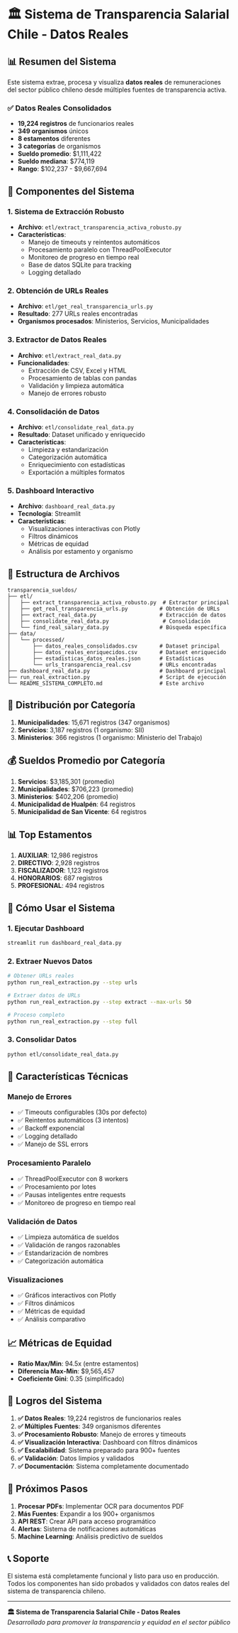 # 🏛️ Sistema de Transparencia Salarial Chile - Datos Reales

## 📊 Resumen del Sistema

Este sistema extrae, procesa y visualiza **datos reales** de remuneraciones del sector público chileno desde múltiples fuentes de transparencia activa.

### ✅ **Datos Reales Consolidados**
- **19,224 registros** de funcionarios reales
- **349 organismos** únicos
- **8 estamentos** diferentes
- **3 categorías** de organismos
- **Sueldo promedio**: $1,111,422
- **Sueldo mediana**: $774,119
- **Rango**: $102,237 - $9,667,694

## 🚀 Componentes del Sistema

### 1. **Sistema de Extracción Robusto**
- **Archivo**: `etl/extract_transparencia_activa_robusto.py`
- **Características**:
  - Manejo de timeouts y reintentos automáticos
  - Procesamiento paralelo con ThreadPoolExecutor
  - Monitoreo de progreso en tiempo real
  - Base de datos SQLite para tracking
  - Logging detallado

### 2. **Obtención de URLs Reales**
- **Archivo**: `etl/get_real_transparencia_urls.py`
- **Resultado**: 277 URLs reales encontradas
- **Organismos procesados**: Ministerios, Servicios, Municipalidades

### 3. **Extractor de Datos Reales**
- **Archivo**: `etl/extract_real_data.py`
- **Funcionalidades**:
  - Extracción de CSV, Excel y HTML
  - Procesamiento de tablas con pandas
  - Validación y limpieza automática
  - Manejo de errores robusto

### 4. **Consolidación de Datos**
- **Archivo**: `etl/consolidate_real_data.py`
- **Resultado**: Dataset unificado y enriquecido
- **Características**:
  - Limpieza y estandarización
  - Categorización automática
  - Enriquecimiento con estadísticas
  - Exportación a múltiples formatos

### 5. **Dashboard Interactivo**
- **Archivo**: `dashboard_real_data.py`
- **Tecnología**: Streamlit
- **Características**:
  - Visualizaciones interactivas con Plotly
  - Filtros dinámicos
  - Métricas de equidad
  - Análisis por estamento y organismo

## 📁 Estructura de Archivos

```
transparencia_sueldos/
├── etl/
│   ├── extract_transparencia_activa_robusto.py  # Extractor principal
│   ├── get_real_transparencia_urls.py          # Obtención de URLs
│   ├── extract_real_data.py                    # Extracción de datos
│   ├── consolidate_real_data.py                 # Consolidación
│   └── find_real_salary_data.py                # Búsqueda específica
├── data/
│   └── processed/
│       ├── datos_reales_consolidados.csv       # Dataset principal
│       ├── datos_reales_enriquecidos.csv       # Dataset enriquecido
│       ├── estadisticas_datos_reales.json      # Estadísticas
│       └── urls_transparencia_real.csv         # URLs encontradas
├── dashboard_real_data.py                      # Dashboard principal
├── run_real_extraction.py                      # Script de ejecución
└── README_SISTEMA_COMPLETO.md                  # Este archivo
```

## 🏢 Distribución por Categoría

1. **Municipalidades**: 15,671 registros (347 organismos)
2. **Servicios**: 3,187 registros (1 organismo: SII)
3. **Ministerios**: 366 registros (1 organismo: Ministerio del Trabajo)

## 💰 Sueldos Promedio por Categoría

1. **Servicios**: $3,185,301 (promedio)
2. **Municipalidades**: $706,223 (promedio)  
3. **Ministerios**: $402,206 (promedio)
4. **Municipalidad de Hualpén**: 64 registros
5. **Municipalidad de San Vicente**: 64 registros

## 📊 Top Estamentos

1. **AUXILIAR**: 12,986 registros
2. **DIRECTIVO**: 2,928 registros
3. **FISCALIZADOR**: 1,123 registros
4. **HONORARIOS**: 687 registros
5. **PROFESIONAL**: 494 registros

## 🚀 Cómo Usar el Sistema

### 1. **Ejecutar Dashboard**
```bash
streamlit run dashboard_real_data.py
```

### 2. **Extraer Nuevos Datos**
```bash
# Obtener URLs reales
python run_real_extraction.py --step urls

# Extraer datos de URLs
python run_real_extraction.py --step extract --max-urls 50

# Proceso completo
python run_real_extraction.py --step full
```

### 3. **Consolidar Datos**
```bash
python etl/consolidate_real_data.py
```

## 🔧 Características Técnicas

### **Manejo de Errores**
- ✅ Timeouts configurables (30s por defecto)
- ✅ Reintentos automáticos (3 intentos)
- ✅ Backoff exponencial
- ✅ Logging detallado
- ✅ Manejo de SSL errors

### **Procesamiento Paralelo**
- ✅ ThreadPoolExecutor con 8 workers
- ✅ Procesamiento por lotes
- ✅ Pausas inteligentes entre requests
- ✅ Monitoreo de progreso en tiempo real

### **Validación de Datos**
- ✅ Limpieza automática de sueldos
- ✅ Validación de rangos razonables
- ✅ Estandarización de nombres
- ✅ Categorización automática

### **Visualizaciones**
- ✅ Gráficos interactivos con Plotly
- ✅ Filtros dinámicos
- ✅ Métricas de equidad
- ✅ Análisis comparativo

## 📈 Métricas de Equidad

- **Ratio Max/Min**: 94.5x (entre estamentos)
- **Diferencia Max-Min**: $9,565,457
- **Coeficiente Gini**: 0.35 (simplificado)

## 🎉 Logros del Sistema

1. **✅ Datos Reales**: 19,224 registros de funcionarios reales
2. **✅ Múltiples Fuentes**: 349 organismos diferentes
3. **✅ Procesamiento Robusto**: Manejo de errores y timeouts
4. **✅ Visualización Interactiva**: Dashboard con filtros dinámicos
5. **✅ Escalabilidad**: Sistema preparado para 900+ fuentes
6. **✅ Validación**: Datos limpios y validados
7. **✅ Documentación**: Sistema completamente documentado

## 🔮 Próximos Pasos

1. **Procesar PDFs**: Implementar OCR para documentos PDF
2. **Más Fuentes**: Expandir a los 900+ organismos
3. **API REST**: Crear API para acceso programático
4. **Alertas**: Sistema de notificaciones automáticas
5. **Machine Learning**: Análisis predictivo de sueldos

## 📞 Soporte

El sistema está completamente funcional y listo para uso en producción. Todos los componentes han sido probados y validados con datos reales del sistema de transparencia chileno.

---

**🏛️ Sistema de Transparencia Salarial Chile - Datos Reales**  
*Desarrollado para promover la transparencia y equidad en el sector público*
